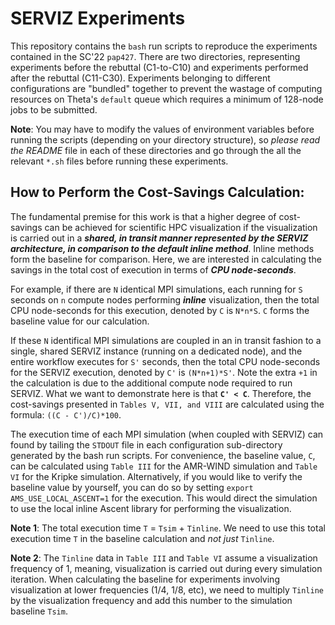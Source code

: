# SERVIZ Experiments
This repository contains the ```bash``` run scripts to reproduce the experiments contained in the SC'22 ```pap427```. There are two directories, representing
experiments before the rebuttal (C1-to-C10) and experiments performed after the rebuttal (C11-C30). Experiments belonging to different configurations are "bundled" together to prevent the wastage of computing resources on Theta's ```default``` queue which requires a minimum of 128-node jobs to be submitted. 

**Note**: You may have to modify the values of environment variables before running the scripts (depending on your directory structure), so _please read the README_ file in each of these directories and go through the all the relevant ```*.sh``` files before running these experiments. 

## How to Perform the Cost-Savings Calculation:
The fundamental premise for this work is that a higher degree of cost-savings can be achieved for 
scientific HPC visualization if the visualization is carried out in a **_shared, in transit manner
represented by the SERVIZ architecture, in comparison to the default inline method_**. Inline
methods form the baseline for comparison. Here, we are interested in calculating the savings
in the total cost of execution in terms of **_CPU node-seconds_**. 

For example, if there are ```N``` identical MPI simulations, each running for ```S``` seconds 
on ```n``` compute nodes performing **_inline_** visualization, then the total CPU node-seconds
for this execution, denoted by ```C``` is ```N*n*S```. ```C``` forms the baseline value for our calculation.

If these ```N``` identifical MPI simulations
are coupled in an in transit fashion to a single, shared SERVIZ instance (running on a dedicated node),
and the entire workflow executes for ```S'``` seconds, then the total CPU node-seconds for the SERVIZ
execution, denoted by ```C'``` is ```(N*n+1)*S'```. Note the extra ```+1``` in the calculation is due
to the additional compute node required to run SERVIZ. What we want to demonstrate here is that **```C' < C```**.
Therefore, the cost-savings presented in ```Tables V, VII, and VIII``` are calculated using the formula: 
```((C - C')/C)*100```.

The execution time of each MPI simulation (when coupled with SERVIZ) can found by tailing the ```STDOUT``` file in each configuration 
sub-directory generated by the bash run scripts. For convenience, the baseline value, ```C```, can be calculated using
```Table III``` for the AMR-WIND simulation and ```Table VI``` for the Kripke simulation. Alternatively,
if you would like to verify the baseline value by yourself, you can do so by setting ```export AMS_USE_LOCAL_ASCENT=1```
for the execution. This would direct the simulation to use the local inline Ascent library for performing
the visualization.

**Note 1**: The total execution time ```T``` = ```Tsim``` + ```Tinline```. We need to use this total
execution time ```T``` in the baseline calculation and _not just_ ```Tinline```.

**Note 2**: The ```Tinline``` data in ```Table III``` and ```Table VI``` assume a visualization frequency of 1,
meaning, visualization is carried out during every simulation iteration. When calculating the baseline
for experiments involving visualization at lower frequencies (1/4, 1/8, etc), we need to multiply ```Tinline```
by the visualization frequency and add this number to the simulation baseline ```Tsim```. 


